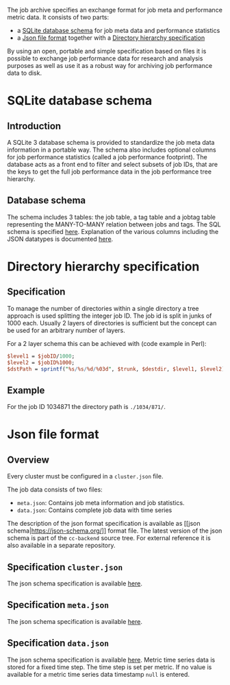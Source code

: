 The job archive specifies an exchange format for job meta and performance metric
data. It consists of two parts:
* a [SQLite database schema](https://github.com/Deepbinder-main/cc-backend/wiki/Job-Archive#sqlite-database-schema)  for job meta data and performance statistics
* a [Json file format](https://github.com/Deepbinder-main/cc-backend/wiki/Job-Archive#json-file-format) together with a [Directory hierarchy specification](https://github.com/Deepbinder-main/cc-backend/wiki/Job-Archive#directory-hierarchy-specification)

By using an open, portable and simple specification based on files it is
possible to exchange job performance data for research and analysis purposes as
well as use it as a robust way for archiving job performance data to disk.

# SQLite database schema
## Introduction

A SQLite 3 database schema is provided to standardize the job meta data
information in a portable way. The schema also includes optional columns for job
performance statistics (called a job performance footprint). The database acts
as a front end to filter and select subsets of job IDs, that are the keys to get
the full job performance data in the job performance tree hierarchy.

## Database schema

The schema includes 3 tables: the job table, a tag table and a jobtag table
representing the MANY-TO-MANY relation between jobs and tags. The SQL schema is
specified
[here](https://github.com/Deepbinder-main/cc-specifications/blob/master/schemas/jobs-sqlite.sql).
Explanation of the various columns including the JSON datatypes is documented
[here](https://github.com/Deepbinder-main/cc-specifications/blob/master/datastructures/job-meta.schema.json).

# Directory hierarchy specification

## Specification

To manage the number of directories within a single directory a tree approach is
used splitting the integer job ID. The job id is split in junks of 1000 each.
Usually 2 layers of directories is sufficient but the concept can be used for an
arbitrary number of layers.

For a 2 layer schema this can be achieved with (code example in Perl):
``` perl
$level1 = $jobID/1000;
$level2 = $jobID%1000;
$dstPath = sprintf("%s/%s/%d/%03d", $trunk, $destdir, $level1, $level2);
```

## Example

For the job ID 1034871 the directory path is `./1034/871/`.

# Json file format
## Overview

Every cluster must be configured in a `cluster.json` file.

The job data consists of two files:
* `meta.json`: Contains job meta information and job statistics.
* `data.json`: Contains complete job data with time series

The description of the json format specification is available as [[json
schema|https://json-schema.org/]] format file. The latest version of the json
schema is part of the `cc-backend` source tree. For external reference it is
also available in a separate repository.

## Specification `cluster.json`

The json schema specification is available
[here](https://github.com/Deepbinder-main/cc-specifications/blob/master/datastructures/cluster.schema.json).

## Specification `meta.json`

The json schema specification is available
[here](https://github.com/RRZE-HPC/HPCJobDatabase/blob/master/json-schema/job-meta.schema.json).

## Specification `data.json`

The json schema specification is available
[here](https://github.com/RRZE-HPC/HPCJobDatabase/blob/master/json-schema/job-data.schema.json).
Metric time series data is stored for a fixed time step. The time step is set
per metric. If no value is available for a metric time series data timestamp
`null` is entered. 
